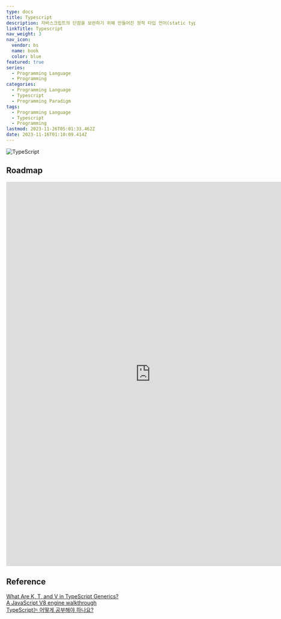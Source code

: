 ```yaml
---
type: docs
title: Typescript
description: 자바스크립트의 단점을 보완하기 위해 만들어진 정적 타입 언어(static type language)
linkTitle: Typescript
nav_weight: 3
nav_icon:
  vendor: bs
  name: book
  color: blue
featured: true
series:
  - Programming Language
  - Programming
categories:
  - Programming Language
  - Typescript
  - Programming Paradigm
tags:
  - Programming Language
  - Typescript
  - Programming
lastmod: 2023-11-26T05:01:33.462Z
date: 2023-11-16T01:10:09.414Z
---
```


![TypeScript](/programming/typescript.webp#center "https://dev.to/shivamblog/8-tips-for-clean-typescript-code-you-must-know-488k")

## Roadmap

<p align="center">
<iframe width="768" height="1024" src="https://roadmap.sh/typescript?s=652b754df43a58c923ce9d26" frameborder="0" allow="accelerometer; autoplay; encrypted-media; gyroscope; picture-in-picture" allowfullscreen></iframe>
</p>

## Reference

[What Are K, T, and V in TypeScript Generics?](https://medium.com/frontend-canteen/what-are-k-t-and-v-in-typescript-generics-9fabe1d0f0f3)  
[A JavaScript V8 engine walkthrough](https://garden.bradwoods.io/experiments/js-engine/basic)  
[TypeScript는 어떻게 공부해야 하나요?](https://yozm.wishket.com/magazine/detail/1376/)
